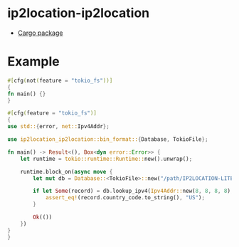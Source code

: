 # ip2location-ip2location

* [Cargo package](https://crates.io/crates/ip2location-ip2location)

# Example

```rust
#[cfg(not(feature = "tokio_fs"))]
{
fn main() {}
}

#[cfg(feature = "tokio_fs")]
{
use std::{error, net::Ipv4Addr};

use ip2location_ip2location::bin_format::{Database, TokioFile};

fn main() -> Result<(), Box<dyn error::Error>> {
    let runtime = tokio::runtime::Runtime::new().unwrap();

    runtime.block_on(async move {
        let mut db = Database::<TokioFile>::new("/path/IP2LOCATION-LITE-DB11.BIN").await?;

        if let Some(record) = db.lookup_ipv4(Ipv4Addr::new(8, 8, 8, 8), None).await? {
            assert_eq!(record.country_code.to_string(), "US");
        }

        Ok(())
    })
}
}
```